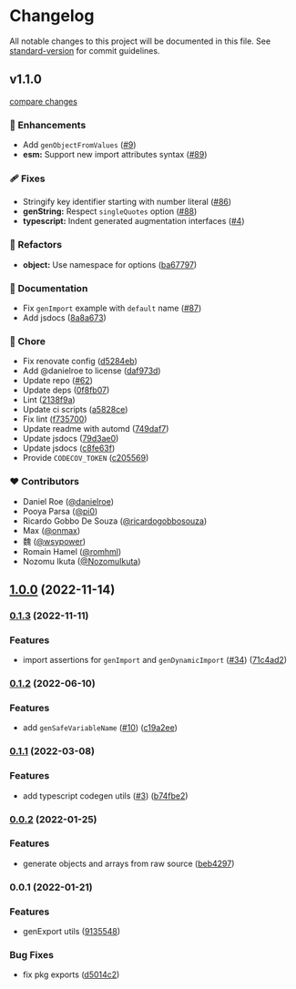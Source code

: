 # Changelog

All notable changes to this project will be documented in this file. See [standard-version](https://github.com/conventional-changelog/standard-version) for commit guidelines.

## v1.1.0

[compare changes](https://github.com/unjs/knitwork/compare/v1.0.0...v1.1.0)

### 🚀 Enhancements

- Add `genObjectFromValues` ([#9](https://github.com/unjs/knitwork/pull/9))
- **esm:** Support new import attributes syntax ([#89](https://github.com/unjs/knitwork/pull/89))

### 🩹 Fixes

- Stringify key identifier starting with number literal ([#86](https://github.com/unjs/knitwork/pull/86))
- **genString:** Respect `singleQuotes` option ([#88](https://github.com/unjs/knitwork/pull/88))
- **typescript:** Indent generated augmentation interfaces ([#4](https://github.com/unjs/knitwork/pull/4))

### 💅 Refactors

- **object:** Use namespace for options ([ba67797](https://github.com/unjs/knitwork/commit/ba67797))

### 📖 Documentation

- Fix `genImport` example with `default` name ([#87](https://github.com/unjs/knitwork/pull/87))
- Add jsdocs ([8a8a673](https://github.com/unjs/knitwork/commit/8a8a673))

### 🏡 Chore

- Fix renovate config ([d5284eb](https://github.com/unjs/knitwork/commit/d5284eb))
- Add @danielroe to license ([daf973d](https://github.com/unjs/knitwork/commit/daf973d))
- Update repo ([#62](https://github.com/unjs/knitwork/pull/62))
- Update deps ([0f8fb07](https://github.com/unjs/knitwork/commit/0f8fb07))
- Lint ([2138f9a](https://github.com/unjs/knitwork/commit/2138f9a))
- Update ci scripts ([a5828ce](https://github.com/unjs/knitwork/commit/a5828ce))
- Fix lint ([f735700](https://github.com/unjs/knitwork/commit/f735700))
- Update readme with automd ([749daf7](https://github.com/unjs/knitwork/commit/749daf7))
- Update jsdocs ([79d3ae0](https://github.com/unjs/knitwork/commit/79d3ae0))
- Update jsdocs ([c8fe63f](https://github.com/unjs/knitwork/commit/c8fe63f))
- Provide `CODECOV_TOKEN` ([c205569](https://github.com/unjs/knitwork/commit/c205569))

### ❤️ Contributors

- Daniel Roe ([@danielroe](http://github.com/danielroe))
- Pooya Parsa ([@pi0](http://github.com/pi0))
- Ricardo Gobbo De Souza ([@ricardogobbosouza](http://github.com/ricardogobbosouza))
- Max ([@onmax](http://github.com/onmax))
- 魏 ([@wsypower](http://github.com/wsypower))
- Romain Hamel ([@romhml](http://github.com/romhml))
- Nozomu Ikuta ([@NozomuIkuta](http://github.com/NozomuIkuta))

## [1.0.0](https://github.com/unjs/knitwork/compare/v0.1.3...v1.0.0) (2022-11-14)

### [0.1.3](https://github.com/unjs/knitwork/compare/v0.1.2...v0.1.3) (2022-11-11)


### Features

* import assertions for `genImport` and `genDynamicImport` ([#34](https://github.com/unjs/knitwork/issues/34)) ([71c4ad2](https://github.com/unjs/knitwork/commit/71c4ad2155fdf28d08d339ee10620109c12b4baf))

### [0.1.2](https://github.com/unjs/knitwork/compare/v0.1.1...v0.1.2) (2022-06-10)


### Features

* add `genSafeVariableName` ([#10](https://github.com/unjs/knitwork/issues/10)) ([c19a2ee](https://github.com/unjs/knitwork/commit/c19a2eeef8b7ec3d30cf79fa85e92251b4800107))

### [0.1.1](https://github.com/unjs/knitwork/compare/v0.0.2...v0.1.1) (2022-03-08)


### Features

* add typescript codegen utils ([#3](https://github.com/unjs/knitwork/issues/3)) ([b74fbe2](https://github.com/unjs/knitwork/commit/b74fbe281c82fcaa92dc85e481a5b374f29a4f61))

### [0.0.2](https://github.com/unjs/knitwork/compare/v0.0.1...v0.0.2) (2022-01-25)


### Features

* generate objects and arrays from raw source ([beb4297](https://github.com/unjs/knitwork/commit/beb42973888413fc403c67f20ca1feebc3643555))

### 0.0.1 (2022-01-21)


### Features

* genExport utils ([9135548](https://github.com/unjs/knitwork/commit/91355482e18e2984f06e537f6a96a0cf9224f34f))


### Bug Fixes

* fix pkg exports ([d5014c2](https://github.com/unjs/knitwork/commit/d5014c2df1d3e0300c21c098a659d0ce5de65f70))
